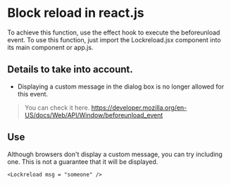 # Block reload in react.js

To achieve this function, use the effect hook to execute the beforeunload event. To use this function, just import the Lockreload.jsx component into its main component or app.js.

## Details to take into account.

- Displaying a custom message in the dialog box is no longer allowed for this event.

> You can check it here. https://developer.mozilla.org/en-US/docs/Web/API/Window/beforeunload_event

## Use

Although browsers don't display a custom message, you can try including one. This is not a guarantee that it will be displayed.

```
<Lockreload msg = "someone" />
```
